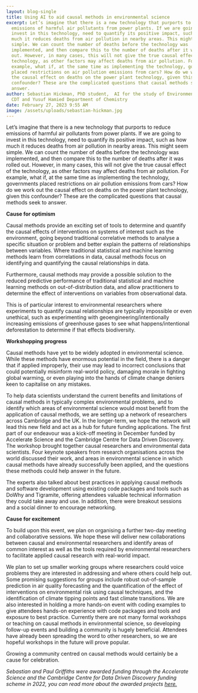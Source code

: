 ```yaml
---
layout: blog-single
title: Using AI to aid causal methods in environmental science
excerpt: Let’s imagine that there is a new technology that purports to reduce
  emissions of harmful air pollutants from power plants. If we are going to
  invest in this technology, need to quantify its positive impact, such as how
  much it reduces deaths from air pollution in nearby areas. This might seem
  simple. We can count the number of deaths before the technology was
  implemented, and then compare this to the number of deaths after it was rolled
  out. However, in many cases, this will not give the true causal effect of the
  technology, as other factors may affect deaths from air pollution. For
  example, what if, at the same time as implementing the technology, governments
  placed restrictions on air pollution emissions from cars? How do we work out
  the causal effect on deaths on the power plant technology, given this
  confounder? These are the complicated questions that causal methods seek to
  answer.
author: Sebastian Hickman, PhD student,  AI for the study of Environmental Risks
  CDT and Yusuf Hamied Department of Chemistry
date: February 27, 2023 9:55 AM
image: /assets/uploads/sebastian-hickman.jpg
---
```

Let’s imagine that there is a new technology that purports to reduce emissions of harmful air pollutants from power plants. If we are going to invest in this technology, need to quantify its positive impact, such as how much it reduces deaths from air pollution in nearby areas. This might seem simple. We can count the number of deaths before the technology was implemented, and then compare this to the number of deaths after it was rolled out. However, in many cases, this will not give the true causal effect of the technology, as other factors may affect deaths from air pollution. For example, what if, at the same time as implementing the technology, governments placed restrictions on air pollution emissions from cars? How do we work out the causal effect on deaths on the power plant technology, given this confounder? These are the complicated questions that causal methods seek to answer.


**Cause for optimism**


Causal methods provide an exciting set of tools to determine and quantify the causal effects of interventions on systems of interest such as the environment, going beyond traditional correlative methods to analyse a specific situation or problem and better explain the patterns of relationships between variables. Where traditional statistical and machine learning methods learn from correlations in data, causal methods focus on identifying and quantifying the causal relationships in data.


Furthermore, causal methods may provide a possible solution to the reduced predictive performance of traditional statistical and machine learning methods on out-of-distribution data, and allow practitioners to determine the effect of interventions on variables from observational data. 


This is of particular interest to environmental researchers where experiments to quantify causal relationships are typically impossible or even unethical, such as experimenting with geoengineering/intentionally increasing emissions of greenhouse gases to see what happens/intentional deforestation to determine if that effects biodiversity.


**Workshopping progress**


Causal methods have yet to be widely adopted in environmental science. While these methods have enormous potential in the field, there is a danger that if applied improperly, their use may lead to incorrect conclusions that could potentially misinform real-world policy, damaging morale in fighting global warming, or even playing into the hands of climate change deniers keen to capitalise on any mistakes.


To help data scientists understand the current benefits and limitations of causal methods in typically complex environmental problems, and to identify which areas of environmental science would most benefit from the application of causal methods, we are setting up a network of researchers across Cambridge and the UK. In the longer-term, we hope the network will lead this new field and act as a hub for future funding applications.
The first part of our endeavour was a kick-off meeting in December funded by Accelerate Science and the Cambridge Centre for Data Driven Discovery. The workshop brought together causal researchers and environmental data scientists. Four keynote speakers from  research organisations across the world discussed their work, and areas in environmental science in which causal methods have already successfully been applied, and the questions these methods could help answer in the future.


The experts also talked about best practices in applying causal methods and software development using existing code packages and tools such as DoWhy and Tigramite, offering attendees valuable technical information they could take away and use. In addition, there were breakout sessions and a social dinner to encourage networking.


**Cause for excitement**


To build upon this event, we plan on organising a further two-day meeting and collaborative sessions. We hope these will deliver new collaborations between causal and environmental researchers and identify areas of common interest as well as the tools required by environmental researchers to facilitate applied causal research with real-world impact.


We plan to set up smaller working groups where researchers could voice problems they are interested in addressing and where others could help out. Some promising suggestions for groups include robust out-of-sample prediction in air quality forecasting and the quantification of the effect of interventions on environmental risk using causal techniques, and the identification of climate tipping points and fast climate transitions.
We are also interested in holding a more hands-on event with coding examples to give attendees hands-on experience with code packages and tools and exposure to best practice. Currently there are not many formal workshops or teaching on causal methods in environmental science, so developing follow-up events and building a community is hugely beneficial. Attendees have already been spreading the word to other researchers, so we are hopeful workshops in the future will prove popular. 


Growing a community centred on causal methods would certainly be a cause for celebration. 

*S﻿ebastian and Paul Griffiths were awarded funding through the Accelerate Science and the Cambridge Centre for Data Driven Discovery funding scheme in 2022, you can read more about the awarded projects [here. ](https://acceleratescience.github.io/news/2022-11-16-successfully-funded-projects-to-pursue-innovative-applications-of-ai-in-research-and-real-world-contexts.html)*